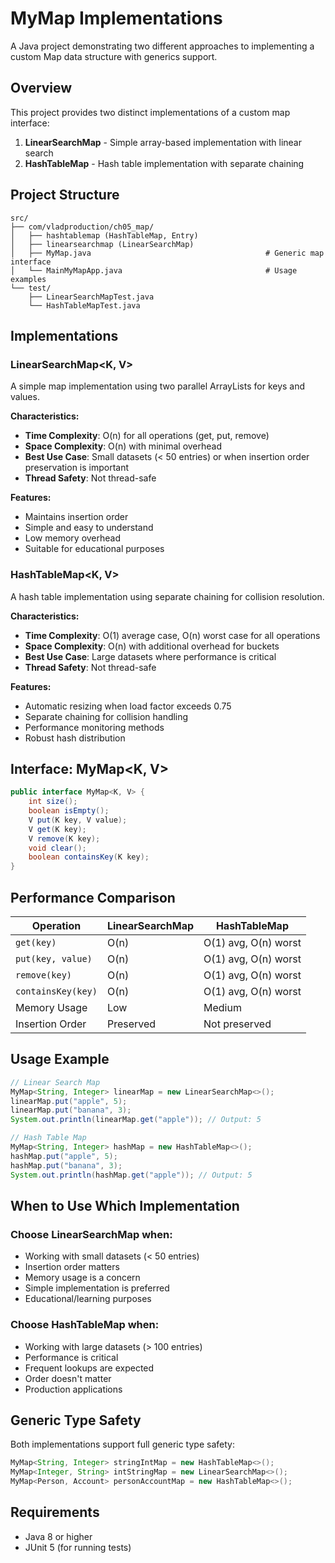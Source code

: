 # MyMap Implementations

A Java project demonstrating two different approaches to implementing a custom Map data structure with generics support.

## Overview

This project provides two distinct implementations of a custom map interface:

1. **LinearSearchMap** - Simple array-based implementation with linear search
2. **HashTableMap** - Hash table implementation with separate chaining

## Project Structure

```
src/
├── com/vladproduction/ch05_map/
│   ├── hashtablemap (HashTableMap, Entry)
│   ├── linearsearchmap (LinearSearchMap)
│   ├── MyMap.java                                       # Generic map interface
│   └── MainMyMapApp.java                                # Usage examples
└── test/
    ├── LinearSearchMapTest.java
    └── HashTableMapTest.java
```

## Implementations

### LinearSearchMap<K, V>

A simple map implementation using two parallel ArrayLists for keys and values.

**Characteristics:**
- **Time Complexity**: O(n) for all operations (get, put, remove)
- **Space Complexity**: O(n) with minimal overhead
- **Best Use Case**: Small datasets (< 50 entries) or when insertion order preservation is important
- **Thread Safety**: Not thread-safe

**Features:**
- Maintains insertion order
- Simple and easy to understand
- Low memory overhead
- Suitable for educational purposes

### HashTableMap<K, V>

A hash table implementation using separate chaining for collision resolution.

**Characteristics:**
- **Time Complexity**: O(1) average case, O(n) worst case for all operations
- **Space Complexity**: O(n) with additional overhead for buckets
- **Best Use Case**: Large datasets where performance is critical
- **Thread Safety**: Not thread-safe

**Features:**
- Automatic resizing when load factor exceeds 0.75
- Separate chaining for collision handling
- Performance monitoring methods
- Robust hash distribution

## Interface: MyMap<K, V>

```java
public interface MyMap<K, V> {
    int size();
    boolean isEmpty();
    V put(K key, V value);
    V get(K key);
    V remove(K key);
    void clear();
    boolean containsKey(K key);
}
```

## Performance Comparison

| Operation | LinearSearchMap | HashTableMap |
|-----------|----------------|--------------|
| `get(key)` | O(n) | O(1) avg, O(n) worst |
| `put(key, value)` | O(n) | O(1) avg, O(n) worst |
| `remove(key)` | O(n) | O(1) avg, O(n) worst |
| `containsKey(key)` | O(n) | O(1) avg, O(n) worst |
| Memory Usage | Low | Medium |
| Insertion Order | Preserved | Not preserved |

## Usage Example

```java
// Linear Search Map
MyMap<String, Integer> linearMap = new LinearSearchMap<>();
linearMap.put("apple", 5);
linearMap.put("banana", 3);
System.out.println(linearMap.get("apple")); // Output: 5

// Hash Table Map
MyMap<String, Integer> hashMap = new HashTableMap<>();
hashMap.put("apple", 5);
hashMap.put("banana", 3);
System.out.println(hashMap.get("apple")); // Output: 5
```

## When to Use Which Implementation

### Choose LinearSearchMap when:
- Working with small datasets (< 50 entries)
- Insertion order matters
- Memory usage is a concern
- Simple implementation is preferred
- Educational/learning purposes

### Choose HashTableMap when:
- Working with large datasets (> 100 entries)
- Performance is critical
- Frequent lookups are expected
- Order doesn't matter
- Production applications

## Generic Type Safety

Both implementations support full generic type safety:

```java
MyMap<String, Integer> stringIntMap = new HashTableMap<>();
MyMap<Integer, String> intStringMap = new LinearSearchMap<>();
MyMap<Person, Account> personAccountMap = new HashTableMap<>();
```

## Requirements

- Java 8 or higher
- JUnit 5 (for running tests)
